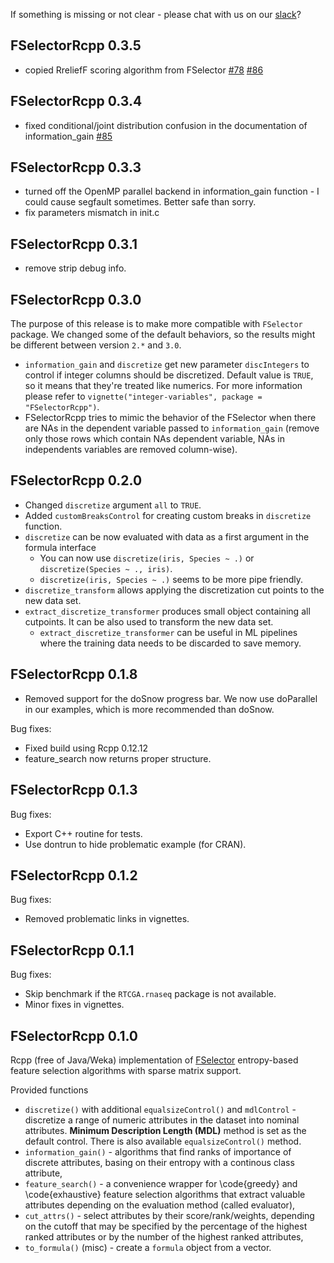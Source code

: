 If something is missing or not clear - please chat with us on our [slack](https://fselectorrcpp.slack.com/messages/general/)?

FSelectorRcpp 0.3.5
----------------------------------------------------------------
- copied RreliefF scoring algorithm from FSelector [#78](https://github.com/mi2-warsaw/FSelectorRcpp/issues/78) [#86](https://github.com/mi2-warsaw/FSelectorRcpp/issues/86)

FSelectorRcpp 0.3.4
----------------------------------------------------------------
- fixed conditional/joint distribution confusion in the documentation of information_gain
[#85](https://github.com/mi2-warsaw/FSelectorRcpp/issues/85)

FSelectorRcpp 0.3.3
----------------------------------------------------------------

- turned off the OpenMP parallel backend in information_gain function - I could cause segfault sometimes. Better safe than sorry.
- fix parameters mismatch in init.c

FSelectorRcpp 0.3.1
----------------------------------------------------------------

- remove strip debug info.

FSelectorRcpp 0.3.0
----------------------------------------------------------------

The purpose of this release is to make more compatible with `FSelector` package. We changed some of the default behaviors, so the results might be different between version `2.*` and `3.0`.

- `information_gain` and `discretize` get new parameter `discIntegers` to control if integer columns should be discretized. Default value is `TRUE`, so it means that they're treated like numerics. For more information please refer to `vignette("integer-variables", package = "FSelectorRcpp")`.
- FSelectorRcpp tries to mimic the behavior of the FSelector when there are NAs in the dependent variable passed to `information_gain` (remove only those rows which contain NAs dependent variable, NAs in independents variables are removed column-wise).

FSelectorRcpp 0.2.0
----------------------------------------------------------------

- Changed `discretize` argument `all` to `TRUE`.
- Added `customBreaksControl` for creating custom breaks in `discretize` function.
- `discretize` can be now evaluated with data as a first argument in the formula interface
  - You can now use `discretize(iris, Species ~ .)` or `discretize(Species ~ ., iris)`.
  - `discretize(iris, Species ~ .)` seems to be more pipe friendly.
- `discretize_transform` allows applying the discretization cut points to the new data set.
- `extract_discretize_transformer` produces small object containing all cutpoints. It can be also used to transform the new data set.
  - `extract_discretize_transformer` can be useful in ML pipelines where the training data needs to be discarded to save memory.

FSelectorRcpp 0.1.8
----------------------------------------------------------------

- Removed support for the doSnow progress bar. We now use doParallel
  in our examples, which is more recommended than doSnow.

Bug fixes:
- Fixed build using Rcpp 0.12.12
- feature_search now returns proper structure.


FSelectorRcpp 0.1.3
----------------------------------------------------------------

Bug fixes:

- Export C++ routine for tests.
- Use dontrun to hide problematic example (for CRAN).


FSelectorRcpp 0.1.2
----------------------------------------------------------------

Bug fixes:

- Removed problematic links in vignettes.

FSelectorRcpp 0.1.1
----------------------------------------------------------------

Bug fixes:

- Skip benchmark if the `RTCGA.rnaseq` package is not available.
- Minor fixes in vignettes.


FSelectorRcpp 0.1.0
----------------------------------------------------------------

Rcpp (free of Java/Weka) implementation of [FSelector](https://cran.r-project.org/web/packages/FSelector/index.html) entropy-based feature selection algorithms with sparse matrix support.

Provided functions

- `discretize()` with additional `equalsizeControl()` and `mdlControl` - discretize a range of numeric attributes in the dataset into nominal attributes. **Minimum Description Length (MDL)** method is set as the default control. There is also available `equalsizeControl()` method.
- `information_gain()` - algorithms that find ranks of importance of discrete attributes, basing on their  entropy with a continous class attribute,
- `feature_search()` - a convenience wrapper for \code{greedy} and \code{exhaustive} feature selection algorithms that extract valuable attributes depending on the evaluation method (called evaluator),
- `cut_attrs()` - select attributes by their score/rank/weights, depending on the cutoff that may be specified by the percentage of the highest ranked attributes or by the number of the highest ranked attributes,
- `to_formula()` (misc) - create a `formula` object from a vector.
